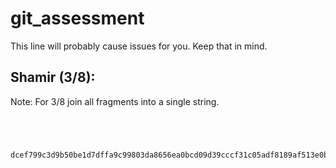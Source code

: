 # git_assessment

This line will probably cause issues for you. Keep that in mind.

## Shamir (3/8):

Note: For 3/8 join all fragments into a single string.

```



    dcef799c3d9b50be1d7dffa9c99803da8656ea0bcd09d39cccf31c05adf8189af513e0b6eb77f18930514bc820baf4c5422bafc780317bbdc77596908e27004e58a233957e851b849d1fb7cf8c4552cba40b3bce56cca3c2327089bd0a8d49b122e958621051ac4707d6ee6afb8ca78f2898dd2b6f1b9fb506585dac65c8db3dda6e7e597
```
